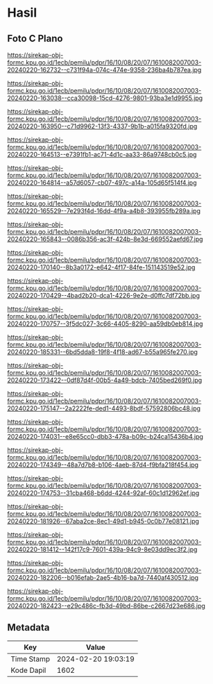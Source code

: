 # Hasil

## Foto C Plano

https://sirekap-obj-formc.kpu.go.id/1ecb/pemilu/pdpr/16/10/08/20/07/1610082007003-20240220-162732--c731f94a-074c-474e-9358-236ba4b787ea.jpg

https://sirekap-obj-formc.kpu.go.id/1ecb/pemilu/pdpr/16/10/08/20/07/1610082007003-20240220-163038--cca30098-15cd-4276-9801-93ba3e1d9955.jpg

https://sirekap-obj-formc.kpu.go.id/1ecb/pemilu/pdpr/16/10/08/20/07/1610082007003-20240220-163950--c71d9962-13f3-4337-9b1b-a015fa9320fd.jpg

https://sirekap-obj-formc.kpu.go.id/1ecb/pemilu/pdpr/16/10/08/20/07/1610082007003-20240220-164513--e7391fb1-ac71-4d1c-aa33-86a9748cb0c5.jpg

https://sirekap-obj-formc.kpu.go.id/1ecb/pemilu/pdpr/16/10/08/20/07/1610082007003-20240220-164814--a57d6057-cb07-497c-a14a-105d65f514f4.jpg

https://sirekap-obj-formc.kpu.go.id/1ecb/pemilu/pdpr/16/10/08/20/07/1610082007003-20240220-165529--7e293f4d-16dd-4f9a-a4b8-393955fb289a.jpg

https://sirekap-obj-formc.kpu.go.id/1ecb/pemilu/pdpr/16/10/08/20/07/1610082007003-20240220-165843--0086b356-ac3f-424b-8e3d-669552aefd67.jpg

https://sirekap-obj-formc.kpu.go.id/1ecb/pemilu/pdpr/16/10/08/20/07/1610082007003-20240220-170140--8b3a0172-e642-4f17-84fe-151143519e52.jpg

https://sirekap-obj-formc.kpu.go.id/1ecb/pemilu/pdpr/16/10/08/20/07/1610082007003-20240220-170429--4bad2b20-dca1-4226-9e2e-d0ffc7df72bb.jpg

https://sirekap-obj-formc.kpu.go.id/1ecb/pemilu/pdpr/16/10/08/20/07/1610082007003-20240220-170757--3f5dc027-3c66-4405-8290-aa59db0eb814.jpg

https://sirekap-obj-formc.kpu.go.id/1ecb/pemilu/pdpr/16/10/08/20/07/1610082007003-20240220-185331--6bd5dda8-19f8-4f18-ad67-b55a965fe270.jpg

https://sirekap-obj-formc.kpu.go.id/1ecb/pemilu/pdpr/16/10/08/20/07/1610082007003-20240220-173422--0df87d4f-00b5-4a49-bdcb-7405bed269f0.jpg

https://sirekap-obj-formc.kpu.go.id/1ecb/pemilu/pdpr/16/10/08/20/07/1610082007003-20240220-175147--2a2222fe-ded1-4493-8bdf-57592806bc48.jpg

https://sirekap-obj-formc.kpu.go.id/1ecb/pemilu/pdpr/16/10/08/20/07/1610082007003-20240220-174031--e8e65cc0-dbb3-478a-b09c-b24ca15436b4.jpg

https://sirekap-obj-formc.kpu.go.id/1ecb/pemilu/pdpr/16/10/08/20/07/1610082007003-20240220-174349--48a7d7b8-b106-4aeb-87d4-f9bfa218f454.jpg

https://sirekap-obj-formc.kpu.go.id/1ecb/pemilu/pdpr/16/10/08/20/07/1610082007003-20240220-174753--31cba468-b6dd-4244-92af-60c1d12962ef.jpg

https://sirekap-obj-formc.kpu.go.id/1ecb/pemilu/pdpr/16/10/08/20/07/1610082007003-20240220-181926--67aba2ce-8ec1-49d1-b945-0c0b77e08121.jpg

https://sirekap-obj-formc.kpu.go.id/1ecb/pemilu/pdpr/16/10/08/20/07/1610082007003-20240220-181412--142f17c9-7601-439a-94c9-8e03dd9ec3f2.jpg

https://sirekap-obj-formc.kpu.go.id/1ecb/pemilu/pdpr/16/10/08/20/07/1610082007003-20240220-182206--b016efab-2ae5-4b16-ba7d-7440af430512.jpg

https://sirekap-obj-formc.kpu.go.id/1ecb/pemilu/pdpr/16/10/08/20/07/1610082007003-20240220-182423--e29c486c-fb3d-49bd-86be-c2667d23e686.jpg


## Metadata

| Key        | Value               |
| ---------- | ------------------- |
| Time Stamp | 2024-02-20 19:03:19 |
| Kode Dapil | 1602                |



